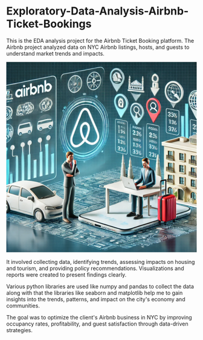 # Exploratory-Data-Analysis-Airbnb-Ticket-Bookings
This is the EDA analysis project for the Airbnb Ticket Booking platform. The Airbnb project analyzed data on NYC Airbnb listings, hosts, and guests to understand market trends and impacts.

![](https://raw.githubusercontent.com/Saurabh-Ratnaparkhi/EDA-Airbnb-Booking-Analysis/main/Airbnb_thumbnail.webp)

It involved collecting data, identifying trends, assessing impacts on housing and tourism, and providing policy recommendations. Visualizations and reports were created to present findings clearly.

Various python libraries are used like numpy and pandas to collect the data along with that the libraries like seaborn and matplotlib help me to gain insights into the trends, patterns, and impact on the city's economy and communities.

The goal was to optimize the client's Airbnb business in NYC by improving occupancy rates, profitability, and guest satisfaction through data-driven strategies.
